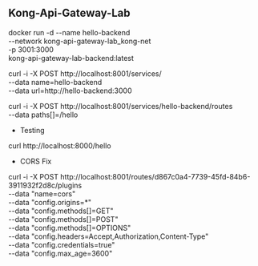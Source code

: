 ## Kong-Api-Gateway-Lab

docker run -d --name hello-backend \
  --network kong-api-gateway-lab_kong-net \
  -p 3001:3000 \
  kong-api-gateway-lab-backend:latest

curl -i -X POST http://localhost:8001/services/ \
  --data name=hello-backend \
  --data url=http://hello-backend:3000

curl -i -X POST http://localhost:8001/services/hello-backend/routes \
  --data paths[]=/hello

- Testing

curl http://localhost:8000/hello

- CORS Fix

curl -i -X POST http://localhost:8001/routes/d867c0a4-7739-45fd-84b6-3911932f2d8c/plugins \
  --data "name=cors" \
  --data "config.origins=*" \
  --data "config.methods[]=GET" \
  --data "config.methods[]=POST" \
  --data "config.methods[]=OPTIONS" \
  --data "config.headers=Accept,Authorization,Content-Type" \
  --data "config.credentials=true" \
  --data "config.max_age=3600"
